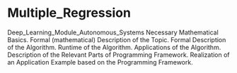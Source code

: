 # Multiple_Regression
Deep_Learning_Module_Autonomous_Systems
Necessary Mathematical Basics.
Formal (mathematical) Description of the Topic.
Formal Description of the Algorithm.
Runtime of the Algorithm.
Applications of the Algorithm.
Description of the Relevant Parts of Programming Framework.
Realization of an Application Example based on the Programming Framework.
